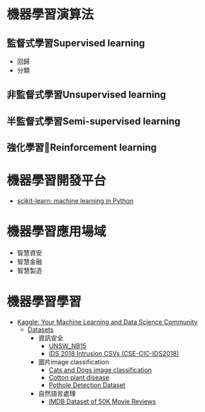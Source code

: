#


# 機器學習演算法
## 監督式學習Supervised learning
- 回歸
- 分類

## 非監督式學習Unsupervised learning

## 半監督式學習Semi-supervised learning

## 強化學習Reinforcement learning

# 機器學習開發平台 
- [scikit-learn: machine learning in Python](https://scikit-learn.org/)

# 機器學習應用場域
- 智慧資安
- 智慧金融
- 智慧製造

# 機器學習學習
- [Kaggle: Your Machine Learning and Data Science Community](https://www.kaggle.com/)
  - [Datasets](https://www.kaggle.com/) 
    - 資訊安全
      - [UNSW_NB15](https://www.kaggle.com/datasets/mrwellsdavid/unsw-nb15) 
      - [IDS 2018 Intrusion CSVs (CSE-CIC-IDS2018)](https://www.kaggle.com/datasets/solarmainframe/ids-intrusion-csv)
    - 圖片image classification
      - [Cats and Dogs image classification](https://www.kaggle.com/datasets/samuelcortinhas/cats-and-dogs-image-classification)
      - [Cotton plant disease](https://www.kaggle.com/datasets/samuelcortinhas/cats-and-dogs-image-classification)
      - [Pothole Detection Dataset](https://www.kaggle.com/datasets/rajdalsaniya/pothole-detection-dataset)
    - 自然語言處理
      - [IMDB Dataset of 50K Movie Reviews](https://www.kaggle.com/datasets/lakshmi25npathi/imdb-dataset-of-50k-movie-reviews)
  

